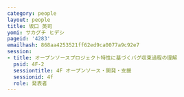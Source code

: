 ```yaml
---
category: people
layout: people
title: 坂口 英司
yomi: サカグチ ヒデシ
pageid: '4283'
emailhash: 868aa4253521ff62ed9ca0077a9c92e7
session:
- title: オープンソースプロジェクト特性に基づくバグ収束過程の理解
  psid: 4F-2
  sessiontitle: 4F オープンソース・開発・支援
  sessionid: 4f
  role: 発表者
---
```

